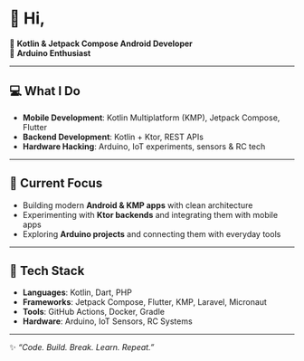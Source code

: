# 👋 Hi,

🌱 **Kotlin & Jetpack Compose Android Developer**  
🤖 **Arduino Enthusiast** 

---

## 💻 What I Do
- **Mobile Development**: Kotlin Multiplatform (KMP), Jetpack Compose, Flutter  
- **Backend Development**: Kotlin + Ktor, REST APIs  
- **Hardware Hacking**: Arduino, IoT experiments, sensors & RC tech  

---

## 📂 Current Focus
- Building modern **Android & KMP apps** with clean architecture  
- Experimenting with **Ktor backends** and integrating them with mobile apps  
- Exploring **Arduino projects** and connecting them with everyday tools  

---

## 🌟 Tech Stack
- **Languages**: Kotlin, Dart, PHP  
- **Frameworks**: Jetpack Compose, Flutter, KMP, Laravel, Micronaut  
- **Tools**: GitHub Actions, Docker, Gradle  
- **Hardware**: Arduino, IoT Sensors, RC Systems

---
✨ _“Code. Build. Break. Learn. Repeat.”_ 
